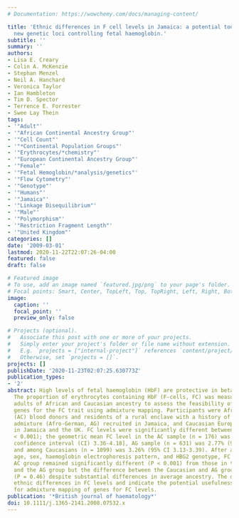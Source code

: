 ```yaml
---
# Documentation: https://wowchemy.com/docs/managing-content/

title: 'Ethnic differences in F cell levels in Jamaica: a potential tool for identifying
  new genetic loci controlling fetal haemoglobin.'
subtitle: ''
summary: ''
authors:
- Lisa E. Creary
- Colin A. McKenzie
- Stephan Menzel
- Neil A. Hanchard
- Veronica Taylor
- Ian Hambleton
- Tim D. Spector
- Terrence E. Forrester
- Swee Lay Thein
tags:
- '"Adult"'
- '"African Continental Ancestry Group"'
- '"Cell Count"'
- '"*Continental Population Groups"'
- '"Erythrocytes/*chemistry"'
- '"European Continental Ancestry Group"'
- '"Female"'
- '"Fetal Hemoglobin/*analysis/genetics"'
- '"Flow Cytometry"'
- '"Genotype"'
- '"Humans"'
- '"Jamaica"'
- '"Linkage Disequilibrium"'
- '"Male"'
- '"Polymorphism"'
- '"Restriction Fragment Length"'
- '"United Kingdom"'
categories: []
date: '2009-03-01'
lastmod: 2020-11-22T22:07:26-04:00
featured: false
draft: false

# Featured image
# To use, add an image named `featured.jpg/png` to your page's folder.
# Focal points: Smart, Center, TopLeft, Top, TopRight, Left, Right, BottomLeft, Bottom, BottomRight.
image:
  caption: ''
  focal_point: ''
  preview_only: false

# Projects (optional).
#   Associate this post with one or more of your projects.
#   Simply enter your project's folder or file name without extension.
#   E.g. `projects = ["internal-project"]` references `content/project/deep-learning/index.md`.
#   Otherwise, set `projects = []`.
projects: []
publishDate: '2020-11-23T02:07:25.630773Z'
publication_types:
- '2'
abstract: High levels of fetal haemoglobin (HbF) are protective in beta-haemoglobinopathies.
  The proportion of erythrocytes containing HbF (F-cells, FC) was measured in healthy
  adults of African and Caucasian ancestry to assess the feasibility of localizing
  genes for the FC trait using admixture mapping. Participants were Afro-Caribbean
  (AC) blood donors and residents of a rural enclave with a history of recent German
  admixture (Afro-German, AG) recruited in Jamaica, and Caucasian Europeans recruited
  in Jamaica and the UK. FC levels were significantly different between groups (P
  < 0.001); the geometric mean FC level in the AC sample (n = 176) was 3.75% [95%
  confidence interval (CI) 3.36-4.18], AG sample (n = 631) was 2.77% (95% CI 2.63-2.92),
  and among Caucasians (n = 1099) was 3.26% (95% CI 3.13-3.39). After adjustment for
  age, sex, haemoglobin electrophoresis pattern, and HBG2 genotype, FC levels in the
  AC group remained significantly different (P < 0.001) from those in the Caucasian
  and the AG group but the difference between the Caucasian and AG groups became non-significant
  (P = 0.46) despite substantial differences in average ancestry. The data confirm
  ethnic differences in FC levels and indicate the potential usefulness of these populations
  for admixture mapping of genes for FC levels.
publication: '*British journal of haematology*'
doi: 10.1111/j.1365-2141.2008.07532.x
---
```

